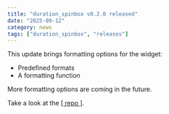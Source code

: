 ```yaml
---
title: "duration_spinbox v0.2.0 released"
date: "2025-09-12"
category: news
tags: ["duration_spinbox", "releases"]
---
```


This update brings formatting options for the widget:

- Predefined formats
- A formatting function

More formatting options are coming in the future.

Take a look at the 
<a href="https://github.com/gerardo-m/mochapi" target="_blank">[ repo ]</a>.